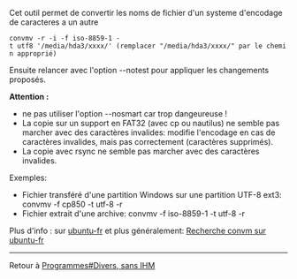 Cet outil permet de convertir les noms de fichier d'un systeme
d'encodage de caracteres a un autre

`convmv -r -i -f iso-8859-1 -t utf8 '/media/hda3/xxxx/' (remplacer "/media/hda3/xxxx/" par le chemin approprié)`

Ensuite relancer avec l'option --notest pour appliquer les changements
proposés.

**Attention :**

- ne pas utiliser l'option --nosmart car trop dangeureuse !
- La copie sur un support en FAT32 (avec cp ou nautilus) ne semble pas
  marcher avec des caractères invalides: modifie l'encodage en cas de
  caractères invalides, mais pas correctement (caractères supprimés).
- La copie avec rsync ne semble pas marcher avec des caractères
  invalides.

Exemples:

- Fichier transféré d'une partition Windows sur une partition UTF-8
  ext3: convmv -f cp850 -t utf-8 -r
- Fichier extrait d'une archive: convmv -f iso-8859-1 -t utf-8 -r

Plus d'info : sur
[ubuntu-fr](http://doc.ubuntu-fr.org/tutoriel/comment_resoudre_les_problemes_invalid_encoding)
et plus généralement: [Recherche convm sur
ubuntu-fr](http://doc.ubuntu-fr.org/?do=search&id=convmv)

------------------------------------------------------------------------

Retour à [Programmes#Divers, sans
IHM](Programmes#Divers,_sans_IHM "wikilink")
